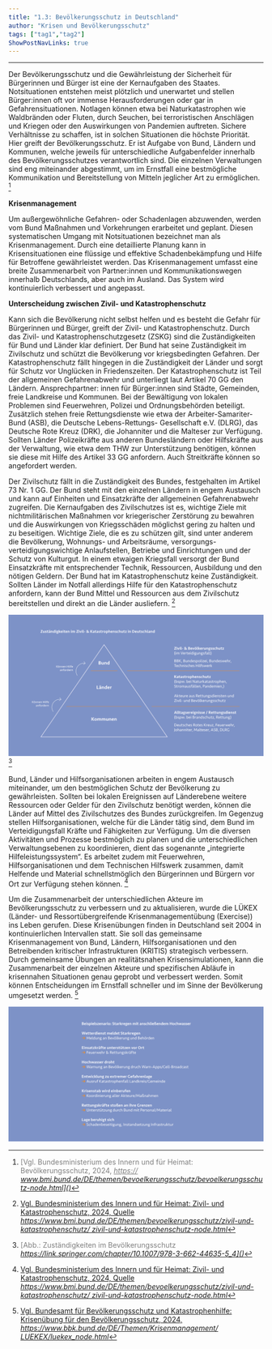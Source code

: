 ```yaml
---
title: "1.3: Bevölkerungsschutz in Deutschland"
author: "Krisen und Bevölkerungsschutz"
tags: ["tag1","tag2"]
ShowPostNavLinks: true
---
```

***
Der Bevölkerungsschutz und die Gewährleistung der Sicherheit
für Bürgerinnen und Bürger ist eine der Kernaufgaben des Staates.
Notsituationen entstehen meist plötzlich und unerwartet und
stellen Bürger:innen oft vor immense Herausforderungen oder
gar in Gefahrensituationen. Notlagen können etwa bei Naturkatastrophen
wie Waldbränden oder Fluten, durch Seuchen, bei
terroristischen Anschlägen und Kriegen oder den Auswirkungen
von Pandemien auftreten. Sichere Verhältnisse zu schaffen, ist
in solchen Situationen die höchste Priorität. Hier greift der
Bevölkerungsschutz. Er ist Aufgabe von Bund, Ländern und
Kommunen, welche jeweils für unterschiedliche Aufgabenfelder
innerhalb des Bevölkerungsschutzes verantwortlich sind. Die
einzelnen Verwaltungen sind eng miteinander abgestimmt, um
im Ernstfall eine bestmögliche Kommunikation und Bereitstellung
von Mitteln jeglicher Art zu ermöglichen. [^1]

<b> Krisenmanagement </b> 

Um außergewöhnliche Gefahren- oder Schadenlagen abzuwenden,
werden vom Bund Maßnahmen und Vorkehrungen erarbeitet und
geplant. Diesen systematischen Umgang mit Notsituationen
bezeichnet man als Krisenmanagement. Durch eine detaillierte
Planung kann in Krisensituationen eine flüssige und effektive
Schadenbekämpfung und Hilfe für Betroffene gewährleistet
werden. Das Krisenmanagement umfasst eine breite Zusammenarbeit
von Partner:innen und Kommunikationswegen innerhalb
Deutschlands, aber auch im Ausland. Das System wird
kontinuierlich verbessert und angepasst.

<b> Unterscheidung zwischen Zivil- und Katastrophenschutz </b>

Kann sich die Bevölkerung nicht selbst helfen und es besteht die
Gefahr für Bürgerinnen und Bürger, greift der Zivil- und Katastrophenschutz.
Durch das Zivil- und Katastrophenschutzgesetz
(ZSKG) sind die Zuständigkeiten für Bund und Länder klar definiert.
Der Bund hat seine Zuständigkeit im Zivilschutz und schützt die
Bevölkerung vor kriegsbedingten Gefahren. Der Katastrophenschutz
fällt hingegen in die Zuständigkeit der Länder und sorgt
für Schutz vor Unglücken in Friedenszeiten. Der Katastrophenschutz ist Teil der allgemeinen Gefahrenabwehr und unterliegt laut Artikel 70 GG den Ländern. Ansprechpartner:
innen für Bürger:innen sind Städte, Gemeinden, freie
Landkreise und Kommunen. Bei der Bewältigung von lokalen
Problemen sind Feuerwehren, Polizei und Ordnungsbehörden
beteiligt. Zusätzlich stehen freie Rettungsdienste wie etwa der
Arbeiter-Samariter-Bund (ASB), die Deutsche Lebens-Rettungs-
Gesellschaft e.V. (DLRG), das Deutsche Rote Kreuz (DRK), die
Johanniter und die Malteser zur Verfügung. Sollten Länder Polizeikräfte aus anderen Bundesländern oder Hilfskräfte aus der Verwaltung, wie etwa dem THW zur Unterstützung benötigen, können sie diese mit Hilfe des Artikel 33 GG anfordern. Auch
Streitkräfte können so angefordert werden.

Der Zivilschutz fällt in die Zuständigkeit des Bundes, festgehalten
im Artikel 73 Nr. 1 GG. Der Bund steht mit den einzelnen Ländern
in engem Austausch und kann auf Einheiten und Einsatzkräfte
der allgemeinen Gefahrenabwehr zugreifen. Die Kernaufgaben
des Zivilschutzes ist es, wichtige Ziele mit nichtmilitärischen
Maßnahmen vor kriegerischer Zerstörung zu bewahren und die
Auswirkungen von Kriegsschäden möglichst gering zu halten
und zu beseitigen. Wichtige Ziele, die es zu schützen gilt, sind
unter anderem die Bevölkerung, Wohnungs- und Arbeitsräume,
versorgungs- verteidigungswichtige Anlaufstellen, Betriebe und
Einrichtungen und der Schutz von Kulturgut. In einem etwaigen
Kriegsfall versorgt der Bund Einsatzkräfte mit entsprechender
Technik, Ressourcen, Ausbildung und den nötigen Geldern. Der
Bund hat im Katastrophenschutz keine Zuständigkeit. Sollten
Länder im Notfall allerdings Hilfe für den Katastrophenschutz
anfordern, kann der Bund Mittel und Ressourcen aus dem Zivilschutz
bereitstellen und direkt an die Länder ausliefern. [^2]

![Bildbeschreibung](G3_Bevoelkerungsschutz_RGB.jpg)[^3]

Bund, Länder und Hilfsorganisationen arbeiten in engem Austausch
miteinander, um den bestmöglichen Schutz der Bevölkerung
zu gewährleisten. Sollten bei lokalen Ereignissen auf
Länderebene weitere Ressourcen oder Gelder für den Zivilschutz
benötigt werden, können die Länder auf Mittel des Zivilschutzes
des Bundes zurückgreifen. Im Gegenzug stellen Hilfsorganisationen,
welche für die Länder tätig sind, dem Bund im Verteidigungsfall
Kräfte und Fähigkeiten zur Verfügung. Um die diversen Aktivitäten
und Prozesse bestmöglich zu planen und die unterschiedlichen
Verwaltungsebenen zu koordinieren, dient das sogenannte
„integrierte Hilfeleistungssystem“. Es arbeitet zudem mit Feuerwehren,
Hilfsorganisationen und dem Technischen Hilfswerk
zusammen, damit Helfende und Material schnellstmöglich den
Bürgerinnen und Bürgern vor Ort zur Verfügung stehen können. [^4]

Um die Zusammenarbeit der unterschiedlichen Akteure im
Bevölkerungsschutz zu verbessern und zu aktualisieren, wurde
die LÜKEX (Länder- und Ressortübergreifende Krisenmanagementübung
(Exercise)) ins Leben gerufen. Diese Krisenübungen
finden in Deutschland seit 2004 in kontinuierlichen Intervallen
statt. Sie soll das gemeinsame Krisenmanagement von Bund,
Ländern, Hilfsorganisationen und den Betreibenden kritischer
Infrastrukturen (KRITIS) strategisch verbessern. Durch gemeinsame
Übungen an realitätsnahen Krisensimulationen, kann die
Zusammenarbeit der einzelnen Akteure und spezifischen Abläufe
in krisennahen Situationen genau geprobt und verbessert werden.
Somit können Entscheidungen im Ernstfall schneller und im
Sinne der Bevölkerung umgesetzt werden. [^5]

![Bildbeschreibung](G4_SzenarioHochwasser_RGB.jpg)

[^1]: <font color="grey">[Vgl. Bundesministerium des Innern und für Heimat: Bevölkerungsschutz, 2024, <i> <u> https://
www.bmi.bund.de/DE/themen/bevoelkerungsschutz/bevoelkerungsschutz-node.html]()</font></u></i>
[^2]: <font color="grey">[Vgl. Bundesministerium des Innern und für Heimat: Zivil- und Katastrophenschutz,
2024, Quelle <i> <u> https://www.bmi.bund.de/DE/themen/bevoelkerungsschutz/zivil-und-katastrophenschutz/
zivil-und-katastrophenschutz-node.html]()</font></u></i>
[^3]: <font color="grey">[Abb.: Zuständigkeiten im Bevölkerungsschutz<i> <u> https://link.springer.com/chapter/10.1007/978-3-662-44635-5_4]()</font></u></i>
[^4]: <font color="grey">[Vgl. Bundesministerium des Innern und für Heimat: Zivil- und Katastrophenschutz,
2024, Quelle <i> <u> https://www.bmi.bund.de/DE/themen/bevoelkerungsschutz/zivil-und-katastrophenschutz/
zivil-und-katastrophenschutz-node.html]()</font></u></i>
[^5]: <font color="grey">[Vgl. Bundesamt für Bevölkerungsschutz und Katastrophenhilfe: Krisenübung für den
Bevölkerungsschutz, 2024, <i> <u> https://www.bbk.bund.de/DE/Themen/Krisenmanagement/
LUEKEX/luekex_node.html]()</font></u></i>